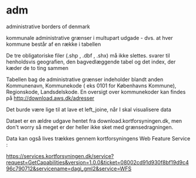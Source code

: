 # adm

administrative borders of denmark

kommunale administrative grænser i multupart udgade - dvs. at hver kommune består af en række i tabellen 

De tre obligatoriske filer (.shp , .dbf ,  .shx) må ikke slettes. svarer til henholdsvis geografien, den bagvedlæggende tabel og det index, der kæder de to ting sammen

Tabellen bag de administrative grænser indeholder blandt anden Kommunenavn, Kommunekode ( eks 0101 for Københavns Kommune), Regionskode, Landsdelskode. En oversigt over kommunekoder kan findes på http://download.aws.dk/adresser

Det burde være lige til at lave et left_joine, når I skal visualisere data

Dataet er en ældre udgave hentet fra download.kortforsyningen.dk, men don't worry så meget er der heller ikke sket med grænsedragningen.

Data kan også lives trækkes gennem kortforsyningens Web Feature Service :

https://services.kortforsyningen.dk/service?request=GetCapabilities&version=1.0.0&ticket=08002cd91d930f8bf19d9c496c790712&servicename=dagi_gml2&service=WFS

